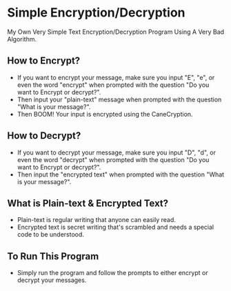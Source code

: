 # Simple Encryption/Decryption

My Own Very Simple Text Encryption/Decryption Program Using A Very Bad Algorithm.


## How to Encrypt?

- If you want to encrypt your message, make sure you input "E", "e", or even the word "encrypt" when prompted with the question "Do you want to Encrypt or decrypt?".
- Then input your "plain-text" message when prompted with the question "What is your message?".
- Then BOOM! Your input is encrypted using the CaneCryption.

## How to Decrypt?

- If you want to decrypt your message, make sure you input "D", "d", or even the word "decrypt" when prompted with the question "Do you want to Encrypt or decrypt?".
- Then input the "encrypted text" when prompted with the question "What is your message?".

## What is Plain-text & Encrypted Text?

- Plain-text is regular writing that anyone can easily read.
- Encrypted text is secret writing that's scrambled and needs a special code to be understood.

## To Run This Program

- Simply run the program and follow the prompts to either encrypt or decrypt your messages.
